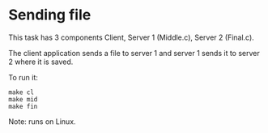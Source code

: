 # Sending file

This task has 3 components Client, Server 1 (Middle.c), Server 2 (Final.c).

The client application sends a file to server 1 and server 1 sends it to server 2 where it is saved.

To run it:

```console
make cl
make mid
make fin
```

Note: runs on Linux.